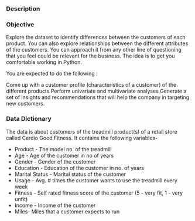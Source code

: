 ### Description
### Objective
Explore the dataset to identify differences between the customers of each product. You can also explore relationships between the different attributes of the customers. You can approach it from any other line of questioning that you feel could be relevant for the business. The idea is to get you comfortable working in Python.

You are expected to do the following :

Come up with a customer profile (characteristics of a customer) of the different products
Perform univariate and multivariate analyses
Generate a set of insights and recommendations that will help the company in targeting new customers.
 

### Data Dictionary
The data is about customers of the treadmill product(s) of a retail store called Cardio Good Fitness. It contains the following variables-

* Product - The model no. of the treadmill
* Age -  Age of the customer in no of years
* Gender - Gender of the customer
* Education - Education of the customer in no. of years
* Marital Status - Marital status of the customer
* Usage - Avg. # times the customer wants to use the treadmill every week
* Fitness - Self rated fitness score of the customer (5 - very fit, 1 - very unfit)
* Income - Income of the customer
* Miles- Miles that a customer expects to run
